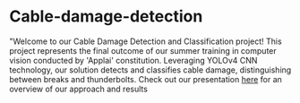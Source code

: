 # Cable-damage-detection

"Welcome to our Cable Damage Detection and Classification project! This project represents the final outcome of our summer training in computer vision conducted by 'Applai' constitution. Leveraging YOLOv4 CNN technology, our solution detects and classifies cable damage, distinguishing between breaks and thunderbolts. Check out our presentation [here](https://docs.google.com/presentation/d/1QPydJxwyXC_OshmPkbyIty4x-BgYyJp0/edit?usp=sharing&ouid=100067621788661205999&rtpof=true&sd=true) for an overview of our approach and results
